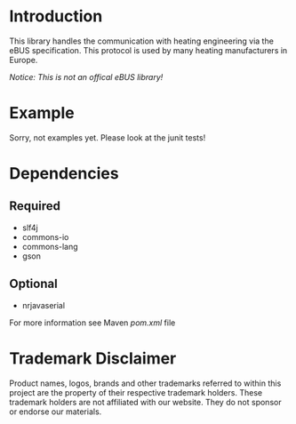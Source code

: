 # Introduction

This library handles the communication with heating engineering via the eBUS specification. This protocol is used by many heating manufacturers in Europe.

_Notice: This is not an offical eBUS library!_

# Example

Sorry, not examples yet. Please look at the junit tests!

# Dependencies

## Required

* slf4j
* commons-io
* commons-lang
* gson

## Optional

* nrjavaserial

For more information see Maven _pom.xml_ file

# Trademark Disclaimer

Product names, logos, brands and other trademarks referred to within this project are the property of their respective trademark holders. These trademark holders are not affiliated with our website. They do not sponsor or endorse our materials.
